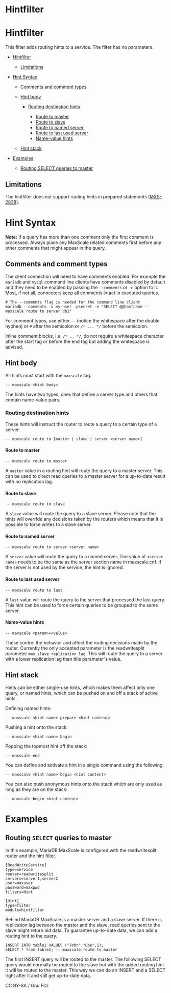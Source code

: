 
# Hintfilter

# Hintfilter


This filter adds routing hints to a service. The filter has no parameters.




* [Hintfilter](#hintfilter)

  * [Limitations](#limitations)
* [Hint Syntax](#hint-syntax)

  * [Comments and comment types](#comments-and-comment-types)
  * [Hint body](#hint-body)

    * [Routing destination hints](#routing-destination-hints)

      * [Route to master](#route-to-master)
      * [Route to slave](#route-to-slave)
      * [Route to named server](#route-to-named-server)
      * [Route to last used server](#route-to-last-used-server)
      * [Name-value hints](#name-value-hints)
  * [Hint stack](#hint-stack)
* [Examples](#examples)

  * [Routing SELECT queries to master](#routing-select-queries-to-master)




## Limitations


The hintfilter does not support routing hints in prepared statements
([MXS-2838](https://jira.mariadb.org/browse/MXS-2838)).


# Hint Syntax


**Note:** If a query has more than one comment only the first comment is
 processed. Always place any MaxScale related comments first before any other
 comments that might appear in the query.


## Comments and comment types


The client connection will need to have comments enabled. For example the
`mariadb` and `mysql` command line clients have comments disabled by default and
they need to be enabled by passing the `--comments` or `-c` option to it. Most,
if not all, connectors keep all comments intact in executed queries.



```
# The --comments flag is needed for the command line client
mariadb --comments -u my-user -psecret -e "SELECT @@hostname -- maxscale route to server db1"
```



For comment types, use either `--` (notice the whitespace after the double
hyphen) or `#` after the semicolon or `/* ... */` before the semicolon.


Inline comment blocks, i.e. `/* .. */`, do not require a whitespace character
after the start tag or before the end tag but adding the whitespace is advised.


## Hint body


All hints must start with the `maxscale` tag.



```
-- maxscale <hint body>
```



The hints have two types, ones that define a server type and others that contain
name-value pairs.


### Routing destination hints


These hints will instruct the router to route a query to a certain type of a
server.



```
-- maxscale route to [master | slave | server <server name>]
```



#### Route to master



```
-- maxscale route to master
```



A `master` value in a routing hint will route the query to a master server. This
can be used to direct read queries to a master server for a up-to-date result
with no replication lag.


#### Route to slave



```
-- maxscale route to slave
```



A `slave` value will route the query to a slave server. Please note that the
hints will override any decisions taken by the routers which means that it is
possible to force writes to a slave server.


#### Route to named server



```
-- maxscale route to server <server name>
```



A `server` value will route the query to a named server. The value of
`<server name>` needs to be the same as the server section name in
maxscale.cnf. If the server is not used by the service, the hint is ignored.


#### Route to last used server



```
-- maxscale route to last
```



A `last` value will route the query to the server that processed the last
query. This hint can be used to force certain queries to be grouped to the same
server.


#### Name-value hints



```
-- maxscale <param>=<value>
```



These control the behavior and affect the routing decisions made by the
router. Currently the only accepted parameter is the readwritesplit parameter
`max_slave_replication_lag`. This will route the query to a server with a lower
replication lag than this parameter's value.


## Hint stack


Hints can be either single-use hints, which makes them affect only one query, or
named hints, which can be pushed on and off a stack of active hints.


Defining named hints:



```
-- maxscale <hint name> prepare <hint content>
```



Pushing a hint onto the stack:



```
-- maxscale <hint name> begin
```



Popping the topmost hint off the stack:



```
-- maxscale end
```



You can define and activate a hint in a single command using the following:



```
-- maxscale <hint name> begin <hint content>
```



You can also push anonymous hints onto the stack which are only used as long as
they are on the stack:



```
-- maxscale begin <hint content>
```



# Examples


## Routing `SELECT` queries to master


In this example, MariaDB MaxScale is configured with the readwritesplit router
and the hint filter.



```
[ReadWriteService]
type=service
router=readwritesplit
servers=server1,server2
user=maxuser
password=maxpwd
filters=Hint

[Hint]
type=filter
module=hintfilter
```



Behind MariaDB MaxScale is a master server and a slave server. If there is
replication lag between the master and the slave, read queries sent to the slave
might return old data. To guarantee up-to-date data, we can add a routing hint
to the query.



```
INSERT INTO table1 VALUES ("John","Doe",1);
SELECT * from table1; -- maxscale route to master
```



The first INSERT query will be routed to the master. The following SELECT query
would normally be routed to the slave but with the added routing hint it will be
routed to the master. This way we can do an INSERT and a SELECT right after it
and still get up-to-date data.


CC BY-SA / Gnu FDL

